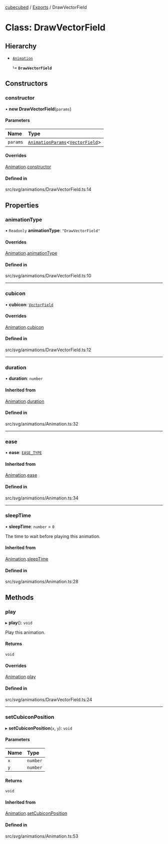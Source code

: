 [cubecubed](/reference/README.md) / [Exports](/reference/modules.md) / DrawVectorField

# Class: DrawVectorField

## Hierarchy

- [`Animation`](/reference/classes/Animation.md)

  ↳ **`DrawVectorField`**

## Constructors

### constructor

• **new DrawVectorField**(`params`)

#### Parameters

| Name | Type |
| :------ | :------ |
| `params` | [`AnimationParams`](/reference/interfaces/AnimationParams.md)<[`VectorField`](/reference/classes/VectorField.md)\> |

#### Overrides

[Animation](/reference/classes/Animation.md).[constructor](/reference/classes/Animation.md#constructor)

#### Defined in

src/svg/animations/DrawVectorField.ts:14

## Properties

### animationType

• `Readonly` **animationType**: ``"DrawVectorField"``

#### Overrides

[Animation](/reference/classes/Animation.md).[animationType](/reference/classes/Animation.md#animationtype)

#### Defined in

src/svg/animations/DrawVectorField.ts:10

___

### cubicon

• **cubicon**: [`VectorField`](/reference/classes/VectorField.md)

#### Overrides

[Animation](/reference/classes/Animation.md).[cubicon](/reference/classes/Animation.md#cubicon)

#### Defined in

src/svg/animations/DrawVectorField.ts:12

___

### duration

• **duration**: `number`

#### Inherited from

[Animation](/reference/classes/Animation.md).[duration](/reference/classes/Animation.md#duration)

#### Defined in

src/svg/animations/Animation.ts:32

___

### ease

• **ease**: [`EASE_TYPE`](/reference/types/EASE_TYPE.md)

#### Inherited from

[Animation](/reference/classes/Animation.md).[ease](/reference/classes/Animation.md#ease)

#### Defined in

src/svg/animations/Animation.ts:34

___

### sleepTime

• **sleepTime**: `number` = `0`

The time to wait before playing this animation.

#### Inherited from

[Animation](/reference/classes/Animation.md).[sleepTime](/reference/classes/Animation.md#sleeptime)

#### Defined in

src/svg/animations/Animation.ts:28

## Methods

### play

▸ **play**(): `void`

Play this animation.

#### Returns

`void`

#### Overrides

[Animation](/reference/classes/Animation.md).[play](/reference/classes/Animation.md#play)

#### Defined in

src/svg/animations/DrawVectorField.ts:24

___

### setCubiconPosition

▸ **setCubiconPosition**(`x`, `y`): `void`

#### Parameters

| Name | Type |
| :------ | :------ |
| `x` | `number` |
| `y` | `number` |

#### Returns

`void`

#### Inherited from

[Animation](/reference/classes/Animation.md).[setCubiconPosition](/reference/classes/Animation.md#setcubiconposition)

#### Defined in

src/svg/animations/Animation.ts:53

